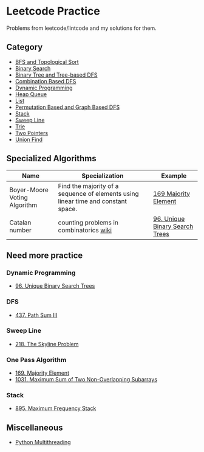 # Leetcode Practice
Problems from leetcode/lintcode and my solutions for them.

## Category
- [BFS and Topological Sort](code/bfs_and_topological_sort)
- [Binary Search](code/binary_search)
- [Binary Tree and Tree-based DFS](code/binary_tree_and_tree-based_dfs)
- [Combination Based DFS](code/combination_based_dfs)
- [Dynamic Programming](code/dp)
- [Heap Queue](code/heapq)
- [List](code/list)
- [Permutation Based and Graph Based DFS](code/permutation_based_and_graph-based_dfs)
- [Stack](code/stack)
- [Sweep Line](code/sweep_line)
- [Trie](code/trie)
- [Two Pointers](code/two_pointers)
- [Union Find](code/union_find)

## Specialized Algorithms 
|  Name  | Specialization | Example |
| ------ | -------------- | ------- |
| Boyer-Moore Voting Algorithm | Find the majority of a sequence of elements using linear time and constant space. | [169 Majority Element](code/list/169_majority_element.py) |
| Catalan number | counting problems in combinatorics [wiki](https://en.wikipedia.org/wiki/Catalan_number)| [96. Unique Binary Search Trees](code/dp/96_unique_binary_search_trees.py) |

## Need more practice

### Dynamic Programming
- [96. Unique Binary Search Trees](code/dp/96_unique_binary_search_trees.py)

### DFS
- [437. Path Sum III](code/binary_tree_and_tree-based_dfs/437_path_sum_iii.py)

### Sweep Line
- [218. The Skyline Problem](code/sweep_line/218_the_skyline_problem.py)

### One Pass Algorithm
- [169. Majority Element](code/list/169_majority_element.py)
- [1031. Maximum Sum of Two Non-Overlapping Subarrays](code/list/1031_maximun_sum_of_two_non_overlapping_subarrays.py)

### Stack
- [895. Maximum Frequency Stack](code/stack/895_maximum_frequency_stack.py)


## Miscellaneous
- [Python Multithreading](/misc/multithreading)
